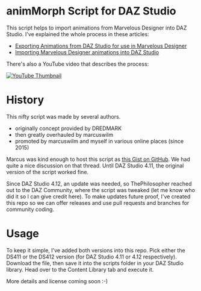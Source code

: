 # animMorph Script for DAZ Studio 

This script helps to import animations from Marvelous Designer into DAZ Studio. I've explained the whole process in these articles:

- [Exporting Animations from DAZ Studio for use in Marvelous Designer](https://www.versluis.com/2015/03/how-to-export-animations-from-daz-studio-for-use-in-marvelous-designer/)
- [Importing Marvelous Designer animations into DAZ Studio](https://www.versluis.com/2015/03/how-to-export-garment-animations-from-marvelous-designer-for-use-in-daz-studio/)

There's also a YouTube video that describes the process:

[![YouTube Thumbnail](http://img.youtube.com/vi/Wz5AQ8azl4A/0.jpg)](http://www.youtube.com/watch?v=Wz5AQ8azl4A)

# History

This nifty script was made by several authors. 

- originally concept provided by DREDMARK
- then greatly overhauled by marcuswilm
- promoted by marcuswilm and myself in various online places (since 2015)

Marcus was kind enough to host this script as [this Gist on GitHub](https://gist.github.com/marcuswilm/c2305cd494d54b9aba80bf5f43d0f7bf). We had quite a nice discussion on that thread. Until DAZ Studio 4.11, the original version of the script worked fine.

Since DAZ Studio 4.12, an update was needed, so ThePhilosopher reached out to the DAZ Community, where the script was tweaked (let me know who did it so I can give credit here). To make updates future proof, I've created this repo so we can offer releases and use pull requests and branches for community coding.

# Usage
To keep it simple, I've added both versions into this repo. Pick either the DS411 or the DS412 version (for DAZ Studio 4.11 or 4.12 respectively). Download the file, then save it into the scripts folder in your DAZ Studio library. Head over to the Content Library tab and execute it.

More details and license coming soon :-)
